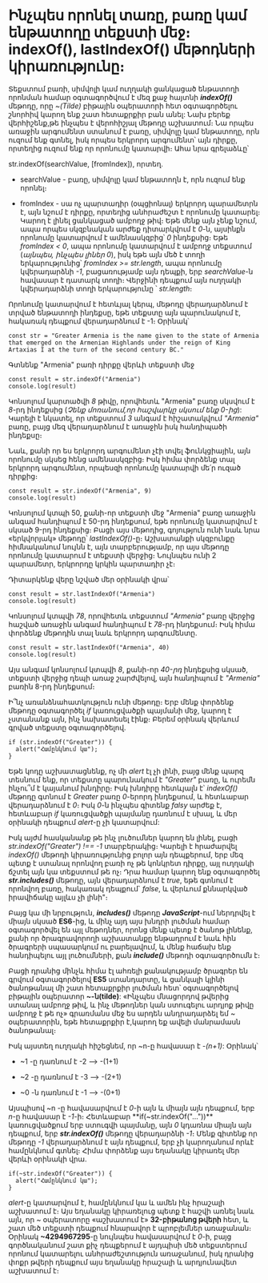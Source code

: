 # Ինչպես որոնել տառը, բառը կամ ենթատողը տեքստի մեջ։ indexOf(), lastIndexOf() մեթոդների կիրառությունը։

Տեքստում բառի, սիմվոլի կամ ուղղակի ցանկացած ենթատողի որոնման համար օգտագործվում է մեզ քաջ հայտնի **_indexOf()_** մեթոդը, որը _~(Tilde)_ բիթային օպերատորի հետ օգտագործելու շնորհիվ կարող ենք շատ հետաքրքիր բան անել: Նախ բերեք վերհիշենք,թե ինչպես է վերոհիշյալ մեթոդը աշխատում։ Նա որպես առաջին արգումենտ ստանում է բառը, սիմվոլը կամ ենթատողը, որն ուզում ենք գտնել, իսկ որպես երկրորդ արգումենտ՝ այն դիրքը, որտեղից ուզում ենք որ որոնումը կատարվի։ Ահա նրա գրելաձևը՝

str.indexOf(searchValue, [fromIndex]), որտեղ․

- searchValue - բառը, սիմվոլը կամ ենթատողն է, որն ուզում ենք որոնել։

- fromIndex - սա ոչ պարտադիր (օպցիոնալ) երկրորդ պարամետրն է, այն նշում է դիրքը, որտեղից անհրաժեշտ է որոնումը կատարել։ Կարող է լինել ցանկացած ամբողջ թիվ։ Եթե մենք այն չենք նշում, ապա որպես սկզբնական արժեք դիտարկվում է _0_-ն, այսինքն որոնումը կատարվում է ամենասկզբից՝ _0_ ինդեքսից։ Եթե _fromIndex < 0_, ապա որոնումը կատարվում է ամբողջ տեքստում (_այնպես, ինչպես լիներ 0_), իսկ եթե այն մեծ է տողի երկարությունից՝ _fromIndex >= str.length_, ապա որոնումը կվերադարձնի _-1_, բացառությամբ այն դեպքի, երբ _searchValue_-ն հավասար է դատարկ տողի։ Վերջինի դեպքում այն ուղղակի կվերադարձնի տողի երկարությունը ՝ _str.length_։

Որոնումը կատարվում է հետևյալ կերպ, մեթոդը վերադարձնում է տրված ենթատողի ինդեքսը, եթե տեքստը այն պարունակում է, հակառակ դեպքում վերադարձնում է -1։ Օրինակ՝

```
const str = "Greater Armenia is the name given to the state of Armenia that emerged on the Armenian Highlands under the reign of King Artaxias I at the turn of the second century BC."
```

Գտնենք "Armenia" բառի դիրքը վերևի տեքստի մեջ

```
const result = str.indexOf("Armenia")
console.log(result)
```

Կոնսոլում կարտածվի _8_ թիվը, որովհետև "Armenia" բառը սկսվում է _8_-րդ ինդեքսից (_Չենք մոռանում,որ հաշվարկը սկսում ենք 0-ից_): Կարելի է նկատել, որ տեքստում _3_ անգամ է հիշատակվում _"Armenia"_ բառը, բայց մեզ վերադարձնում է առաջին իսկ հանդիպածի ինդեքսը։

Նաև, քանի որ ես երկրորդ արգումենտ չէի տվել ֆունկցիային, այն որոնումը սկսեց հենց ամենասկզբից։ Իսկ հիմա փորձենք տալ երկրորդ արգումենտ, որպեսզի որոնումը կատարվի մե՛ր ուզած դիրքից։

```
const result = str.indexOf("Armenia", 9)
console.log(result)
```

Կոնսոլում կտպի 50, քանի-որ տեքստի մեջ "Armenia" բառը առաջին անգամ հանդիպում է 50-րդ ինդեքսում, եթե որոնումը կատարվում է սկսած 9-րդ ինդեքսից։ Բացի այս մեթոդից, գոյություն ունի նաև նրա «երկվորյակ» մեթոդը՝ _lastIndexOf()_-ը։ Աշխատանքի սկզբունքը հիմնականում նույնն է, այն տարբերությամբ, որ այս մեթոդը որոնումը կատարում է տեքստի վերջից։ Նույնպես ունի 2 պարամետր, երկրորդը կրկին պարտադիր չէ։

Դիտարկենք վերը նշված մեր օրինակի վրա՝

```
const result = str.lastIndexOf("Armenia")
console.log(result)
```

Կոնսոլում կտպվի _78_, որովհետև տեքստում _"Armenia"_ բառը վերջից հաշված առաջին անգամ հանդիպում է _78_-րդ ինդեքսում։ Իսկ հիմա փորձենք մեթոդին տալ նաև երկրորդ արգումենտը․

```
const result = str.lastIndexOf("Armenia", 40)
console.log(result)
```

Այս անգամ կոնսոլում կտպվի _8_, քանի-որ _40-րդ_ ինդեքսից սկսած, տեքստի վերջից դեպի առաջ շարժվելով, այն հանդիպում է _"Armenia"_ բառին 8-րդ ինդեքսում։

Ի՞նչ առանձնահատկություն ունի մեթոդը։ Երբ մենք փորձենք մեթոդը օգտագործել _if_ կառուցվածքի պայմանի մեջ, կարող է չստանանք այն, ինչ նախատեսել էինք։ Բերեմ օրինակ վերևում գրված տեքստը օգտագործելով․

```
if (str.indexOf("Greater")) {
  alert("Համընկնում կա");
}
```

Եթե կոդը աշխատացնենք, ոչ մի _alert_ էլ չի լինի, բայց մենք պարզ տեսնում ենք, որ տեքստը պարունակում է _"Greater"_ բառը, և ուրեմն ինչու՞մ է կայանում խնդիրը։ Իսկ խնդիրը հետևյալն է՝ _indexOf()_ մեթոդը գտնում է _Greater_ բառը _0_-երորդ ինդեքսում, և հետևաբար վերադարձնում է _0_։ Իսկ _0_-ն ինչպես գիտենք _falsy_ արժեք է, հետևաբար _if_ կառուցվածքի պայմանը դառնում է սխալ, և մեր օրինակի դեպքում _alert_-ը չի կատարվում:

Իսկ այժմ հասկանանք թե ինչ լուծումներ կարող են լինել, բացի _str.indexOf("Greater") !== -1_ տարբերակից։ Կարելի է հրաժարվել _indexOf()_ մեթոդի կիրառությունից բոլոր այն դեպքերում, երբ մեզ պետք է ստանալ որոնվող բառի ոչ թե կոնկրետ դիրքը, այլ ուղղակի ճշտել այն կա տեքստում թե ոչ։ Դրա համար կարող ենք օգտագործել **_str.includes()_** մեթոդը, այն վերադարձնում է _true_, եթե գտնում է որոնվող բառը, հակառակ դեպքում` _false_, և վերևում քննարկված իրավիճակը այլևս չի լինի"։

Բայց կա մի նրբություն, **_includes()_** մեթոդը **_JavaScript_**-ում ներդրվել է միայն սկսած **ES6**-ից, և մինչ այդ այս խնդրի լուծման համար օգտագործվել են այլ մեթոդներ, որոնց մենք պետք է ծանոթ լինենք, քանի որ ծրագրավորողի աշխատանքը ենթադրում է նաև հին ծրագրերի սպասարկում ու բարելավում, և մենք հաճախ ենք հանդիպելու այլ լուծումների, քան **_include()_** մեթոդի օգտագործումն է։

Բացի դրանից մինչև հիմա էլ ահռելի քանակությամբ ծրագրեր են գրվում օգտագործելով **ES5** ստանդարտը, և ցանկալի կլինի ծանոթանալ մի շատ հետաքրքիր լուծման հետ՝ օգտագործելով բիթային օպերատոր **~-ն(tilde)**: «Ինչպես մնացորդով թվերից ստանալ ամբողջ թիվ, և ինչ մեթոդներ կան ստուգելու արդյոք թիվը ամբողջ է թե ոչ» գրառմանս մեջ ես արդեն անդրադարձել եմ ~ օպերատորին, եթե հետաքրքիր է,կարող եք ավելի մանրամասն ծանոթանալ։

Իսկ այստեղ ուղղակի հիշեցնեմ, որ ~n-ը հավասար է _-(n+1)_: Օրինակ՝

- ~1 -ը դառնում է -2 --> -(1+1)

- ~2 -ը դառնում է -3 --> -(2+1)

- ~0 -ն դառնում է -1 --> -(0+1)

Այսպիսով ~n -ը հավասարվում է _0_-ի այն և միայն այն դեպքում, երբ _n_-ը հավասար է _-1_-ի։ Հետևաբար **if(~str.indexOf("…"))** կառուցվածքում երբ ստուգվի պայմանը, այն _0_ կդառնա միայն այն դեպքում, երբ **_str.indexOf()_** մեթոդը վերադարձնի _-1_։ Մենք գիտենք որ մեթոդը _-1_ վերադարձնում է այն դեպքում, երբ չի կարողանում որևէ համընկնում գտնել։ Հիմա փորձենք այս եղանակը կիրառել մեր վերևի օրինակի վրա․

```
if(~str.indexOf("Greater")) {
  alert("Համընկնում կա");
}
```

_alert_-ը կատարվում է, համընկնում կա և ամեն ինչ հրաշալի աշխատում է։ Այս եղանակը կիրառելուց պետք է հաշվի առնել նաև այն, որ _~_ օպերատորը «աշխատում է» **32-բիթանոց թվերի** հետ, և շատ մեծ տեքստի դեպքում հնարավոր է պրոբլեմներ առաջանան։ Օրինակ **~4294967295**-ը նույնպես հավասարվում է _0_-ի, բայց գործնականում շատ քիչ դեպքերում է այդպիսի մեծ տեքստերում որոնում կատարելու անհրաժեշտություն առաջանում, իսկ դրանից փոքր թվերի դեպքում այս եղանակը հրաշալի և արդյունավետ աշխատում է։
